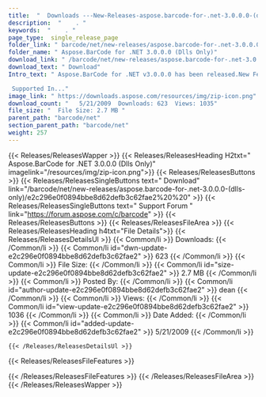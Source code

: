 ```yaml
---
title:  "  Downloads ---New-Releases-aspose.barcode-for-.net-3.0.0.0-(dlls-only) . " 
description:  "    . " 
keywords:  "    . " 
page_type:  single_release_page
folder_link: " barcode/net/new-releases/aspose.barcode-for-.net-3.0.0.0-(dlls-only)/"
folder_name: " Aspose.BarCode for .NET 3.0.0.0 (Dlls Only)"
download_link: " /barcode/net/new-releases/aspose.barcode-for-.net-3.0.0.0-(dlls-only)/e2c296e0f0894bbe8d62defb3c62fae2"
download_text: " Download"
Intro_text: " Aspose.BarCode for .NET v3.0.0.0 has been released.New Features

 Supported In..."
image_link: " https://downloads.aspose.com/resources/img/zip-icon.png"
download_count: "   5/21/2009  Downloads: 623  Views: 1035"
file_size: "  File Size: 2.7 MB "
parent_path: "barcode/net"
section_parent_path: "barcode/net"
weight: 257 
---
```


{{< Releases/ReleasesWapper >}}
  {{< Releases/ReleasesHeading H2txt=" Aspose.BarCode for .NET 3.0.0.0 (Dlls Only)" imagelink="/resources/img/zip-icon.png">}}
  {{< Releases/ReleasesButtons >}}
    {{< Releases/ReleasesSingleButtons text=" Download" link="/barcode/net/new-releases/aspose.barcode-for-.net-3.0.0.0-(dlls-only)/e2c296e0f0894bbe8d62defb3c62fae2%20%20" >}}
    {{< Releases/ReleasesSingleButtons text=" Support Forum " link="https://forum.aspose.com/c/barcode" >}}
  {{< Releases/ReleasesButtons >}}
  {{< Releases/ReleasesFileArea >}}
    {{< Releases/ReleasesHeading h4txt="File Details">}}
    {{< Releases/ReleasesDetailsUl >}}
            {{< Common/li  >}} Downloads: {{< /Common/li >}} 
      {{< Common/li id="dwn-update-e2c296e0f0894bbe8d62defb3c62fae2" >}} 623 {{< /Common/li >}} 
      {{< Common/li  >}} File Size: {{< /Common/li >}} 
      {{< Common/li id="size-update-e2c296e0f0894bbe8d62defb3c62fae2" >}} 2.7 MB {{< /Common/li >}} 
      {{< Common/li  >}} Posted By: {{< /Common/li >}} 
      {{< Common/li id="author-update-e2c296e0f0894bbe8d62defb3c62fae2" >}} dean {{< /Common/li >}} 
      {{< Common/li  >}} Views: {{< /Common/li >}} 
      {{< Common/li id="view-update-e2c296e0f0894bbe8d62defb3c62fae2" >}} 1036 {{< /Common/li >}} 
      {{< Common/li  >}} Date Added: {{< /Common/li >}} 
      {{< Common/li id="added-update-e2c296e0f0894bbe8d62defb3c62fae2" >}} 5/21/2009 {{< /Common/li >}} 

    {{< /Releases/ReleasesDetailsUl >}}

  {{< Releases/ReleasesFileFeatures >}}
      
  {{< /Releases/ReleasesFileFeatures >}}
 {{< /Releases/ReleasesFileArea >}}
{{< /Releases/ReleasesWapper >}}



